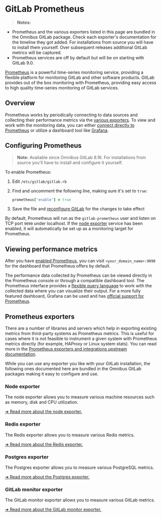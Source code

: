 # GitLab Prometheus

>**Notes:**
- Prometheus and the various exporters listed in this page are bundled in the
  Omnibus GitLab package. Check each exporter's documentation for the timeline
  they got added. For installations from source you will have to install
  them yourself. Over subsequent releases additional GitLab metrics will be
  captured.
- Prometheus services are off by default but will be on starting with GitLab 9.0.

[Prometheus] is a powerful time-series monitoring service, providing a flexible
platform for monitoring GitLab and other software products.
GitLab provides out of the box monitoring with Prometheus, providing easy
access to high quality time-series monitoring of GitLab services.

## Overview

Prometheus works by periodically connecting to data sources and collecting their
performance metrics via the [various exporters](#prometheus-exporters). To view
and work with the monitoring data, you can either
[connect directly to Prometheus](#viewing-performance-metrics) or utilize a
dashboard tool like [Grafana].

## Configuring Prometheus

>**Note:**
Available since Omnibus GitLab 8.16. For installations from source you'll
have to install and configure it yourself.

To enable Prometheus:

1. Edit `/etc/gitlab/gitlab.rb`
1. Find and uncomment the following line, making sure it's set to `true`:

    ```ruby
    prometheus['enable'] = true
    ```

1. Save the file and [reconfigure GitLab][reconfigure] for the changes to
   take effect

By default, Prometheus will run as the `gitlab-prometheus` user and listen on
TCP port `9090` under localhost. If the [node exporter](#node-exporter) service
has been enabled, it will automatically be set up as a monitoring target for
Prometheus.

## Viewing performance metrics

After you have [enabled Prometheus](#configuring-prometheus), you can visit
`<your_domain_name>:9090` for the dashboard that Prometheus offers by default.

The performance data collected by Prometheus can be viewed directly in the
Prometheus console or through a compatible dashboard tool.
The Prometheus interface provides a [flexible query language][prom-query] to work
with the collected data where you can visualize their output.
For a more fully featured dashboard, Grafana can be used and has
[official support for Prometheus][prom-grafana].

## Prometheus exporters

There are a number of libraries and servers which help in exporting existing
metrics from third-party systems as Prometheus metrics. This is useful for cases
where it is not feasible to instrument a given system with Prometheus metrics
directly (for example, HAProxy or Linux system stats). You can read more in the
[Prometheus exporters and integrations upstream documentation][prom-exporters].

While you can use any exporter you like with your GitLab installation, the
following ones documented here are bundled in the Omnibus GitLab packages
making it easy to configure and use.

### Node exporter

The node exporter allows you to measure various machine resources such as
memory, disk and CPU utilization.

[➔ Read more about the node exporter.](node_exporter.md)

### Redis exporter

The Redis exporter allows you to measure various Redis metrics.

[➔ Read more about the Redis exporter.](redis_exporter.md)

### Postgres exporter

The Postgres exporter allows you to measure various PostgreSQL metrics.

[➔ Read more about the Postgres exporter.](postgres_exporter.md)

### GitLab monitor exporter

The GitLab monitor exporter allows you to measure various GitLab metrics.

[➔ Read more about the GitLab monitor exporter.](gitlab_monitor_exporter.md)

[grafana]: https://grafana.net
[prometheus]: https://prometheus.io
[prom-query]: https://prometheus.io/docs/querying/basics
[prom-grafana]: https://prometheus.io/docs/visualization/grafana/
[scrape-config]: https://prometheus.io/docs/operating/configuration/#%3Cscrape_config%3E
[prom-exporters]: https://prometheus.io/docs/instrumenting/exporters/
[reconfigure]: ../../restart_gitlab.md#omnibus-gitlab-reconfigure
